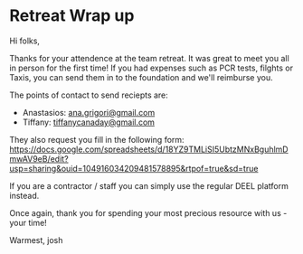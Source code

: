 
# Retreat Wrap up

Hi folks,

Thanks for your attendence at the team retreat. It was great to meet you all in person for the first time! If you had expenses such as PCR tests, filghts or Taxis, you can send them in to the foundation and we'll reimburse you. 

The points of contact to send reciepts are:
- Anastasios: ana.grigori@gmail.com
- Tiffany: tiffanycanaday@gmail.com

They also request you fill in the following form: https://docs.google.com/spreadsheets/d/18YZ9TMLiSI5UbtzMNxBguhlmDmwAV9eB/edit?usp=sharing&ouid=104916034209481578895&rtpof=true&sd=true

If you are a contractor / staff you can simply use the regular DEEL platform instead. 

Once again, thank you for spending your most precious resource with us - your time!

Warmest,
josh